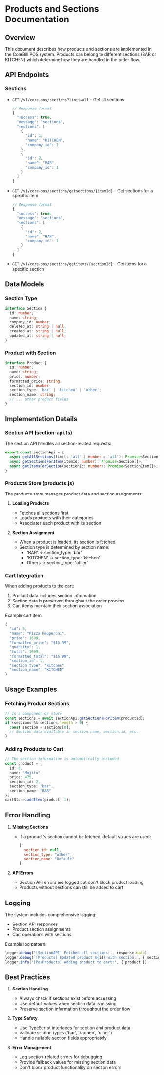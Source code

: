 # Products and Sections Documentation

## Overview
This document describes how products and sections are implemented in the CoreBill POS system. Products can belong to different sections (BAR or KITCHEN) which determine how they are handled in the order flow.

## API Endpoints

### Sections
- `GET /v1/core-pos/sections?limit=all` - Get all sections
  ```typescript
  // Response format
  {
    "success": true,
    "message": "sections",
    "sections": [
      {
        "id": 1,
        "name": "KITCHEN",
        "company_id": 1
      },
      {
        "id": 2,
        "name": "BAR",
        "company_id": 1
      }
    ]
  }
  ```

- `GET /v1/core-pos/sections/getsections/{itemId}` - Get sections for a specific item
  ```typescript
  // Response format
  {
    "success": true,
    "message": "sections",
    "sections": [
      {
        "id": 2,
        "name": "BAR",
        "company_id": 1
      }
    ]
  }
  ```

- `GET /v1/core-pos/sections/getitems/{sectionId}` - Get items for a specific section

## Data Models

### Section Type
```typescript
interface Section {
  id: number;
  name: string;
  company_id: number;
  deleted_at: string | null;
  created_at: string | null;
  updated_at: string | null;
}
```

### Product with Section
```typescript
interface Product {
  id: number;
  name: string;
  price: number;
  formatted_price: string;
  section_id: number;
  section_type: 'bar' | 'kitchen' | 'other';
  section_name: string;
  // ... other product fields
}
```

## Implementation Details

### Section API (section-api.ts)
The section API handles all section-related requests:

```typescript
export const sectionApi = {
  async getAllSections(limit: 'all' | number = 'all'): Promise<Section[]>;
  async getSectionsForItem(itemId: number): Promise<Section[]>;
  async getItemsForSection(sectionId: number): Promise<SectionItem[]>;
}
```

### Products Store (products.js)
The products store manages product data and section assignments:

1. **Loading Products**
   - Fetches all sections first
   - Loads products with their categories
   - Associates each product with its section

2. **Section Assignment**
   - When a product is loaded, its section is fetched
   - Section type is determined by section name:
     - 'BAR' → section_type: 'bar'
     - 'KITCHEN' → section_type: 'kitchen'
     - Others → section_type: 'other'

### Cart Integration
When adding products to the cart:
1. Product data includes section information
2. Section data is preserved throughout the order process
3. Cart items maintain their section association

Example cart item:
```javascript
{
  "id": 5,
  "name": "Pizza Pepperoni",
  "price": 1699,
  "formatted_price": "$16.99",
  "quantity": 1,
  "total": 1699,
  "formatted_total": "$16.99",
  "section_id": 1,
  "section_type": "kitchen",
  "section_name": "KITCHEN"
}
```

## Usage Examples

### Fetching Product Sections
```typescript
// In a component or store
const sections = await sectionApi.getSectionsForItem(productId);
if (sections && sections.length > 0) {
  const section = sections[0];
  // Section data available in section.name, section.id, etc.
}
```

### Adding Products to Cart
```typescript
// The section information is automatically included
const product = {
  id: 6,
  name: "Mojito",
  price: 475,
  section_id: 2,
  section_type: "bar",
  section_name: "BAR"
};
cartStore.addItem(product, 1);
```

## Error Handling

1. **Missing Sections**
   - If a product's section cannot be fetched, default values are used:
     ```javascript
     {
       section_id: null,
       section_type: "other",
       section_name: "Default"
     }
     ```

2. **API Errors**
   - Section API errors are logged but don't block product loading
   - Products without sections can still be added to cart

## Logging
The system includes comprehensive logging:
- Section API responses
- Product section assignments
- Cart operations with sections

Example log pattern:
```javascript
logger.debug('[SectionAPI] Fetched all sections:', response.data);
logger.debug(`[Products] Updated product ${id} with section:`, { section });
logger.info('[PosProducts] Adding product to cart:', { product });
```

## Best Practices

1. **Section Handling**
   - Always check if sections exist before accessing
   - Use default values when section data is missing
   - Preserve section information throughout the order flow

2. **Type Safety**
   - Use TypeScript interfaces for section and product data
   - Validate section types ('bar', 'kitchen', 'other')
   - Handle nullable section fields appropriately

3. **Error Management**
   - Log section-related errors for debugging
   - Provide fallback values for missing section data
   - Don't block product functionality on section errors
